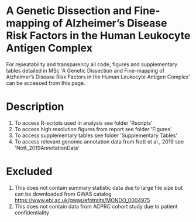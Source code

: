 # A Genetic Dissection and Fine-mapping of Alzheimer’s Disease Risk Factors in the Human Leukocyte Antigen Complex

For repeatability and transparency all code, figures and supplementary tables detailed in MSc 'A Genetic Dissection and Fine-mapping of Alzheimer’s Disease Risk Factors in the Human Leukocyte Antigen Complex' can be accessed from this page. 

# Description
1. To access R-scripts used in analysis see folder 'Rscripts'
2. To access high resolution figures from report see folder 'Figures'
3. To access supplementary tables see folder 'Supplementary Tables'
4. To access relevant genomic annotation data from Nott et al., 2019 see 'Nott_2019AnnotationData'

# Excluded 
1. This does not contain summary statistic data due to large file size but can be downloaded from GWAS catalog https://www.ebi.ac.uk/gwas/efotraits/MONDO_0004975
2. This does not contain data from ACPRC cohort study due to patient confidentiality
